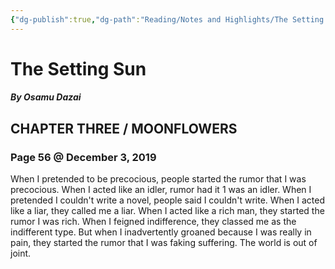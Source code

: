 ```yaml
---
{"dg-publish":true,"dg-path":"Reading/Notes and Highlights/The Setting Sun.md","permalink":"/reading/notes-and-highlights/the-setting-sun/","title":"The Setting Sun","tags":["reading-notes-old"]}
---
```





# The Setting Sun
##### By Osamu Dazai

## CHAPTER THREE / MOONFLOWERS
### Page 56 @ December 3, 2019
When I pretended to be precocious, people started the rumor that I was precocious. When I acted like an idler, rumor had it 1 was an idler. When I pretended I couldn't write a novel, people said I couldn't write. When I acted like a liar, they called me a liar. When I acted like a rich man, they started the rumor I was rich. When I feigned indifference, they classed me as the indifferent type. But when I inadvertently groaned because I was really in pain, they started the rumor that I was faking suffering. The world is out of joint.